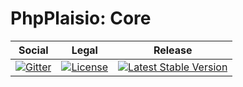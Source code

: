 # PhpPlaisio: Core

<table>
<thead>
<tr>
<th>Social</th>
<th>Legal</th>
<th>Release</th>
</tr>
</thead>
<tbody>
<tr>
<td>
<a href="https://gitter.im/PhpPlaisio/PhpPlaisio"><img src="https://badges.gitter.im/PhpPlaisio/PhpPlaisio.svg" alt="Gitter"/></a>
</td>
<td>
<a href="https://packagist.org/packages/plaisio/core"><img src="https://poser.pugx.org/plaisio/core/license" alt="License"/></a>
</td>
<td>
<a href="https://packagist.org/packages/plaisio/core"><img src="https://poser.pugx.org/plaisio/core/v/stable" alt="Latest Stable Version"/></a><br/>
</td>
</tr>
</tbody>
</table>
